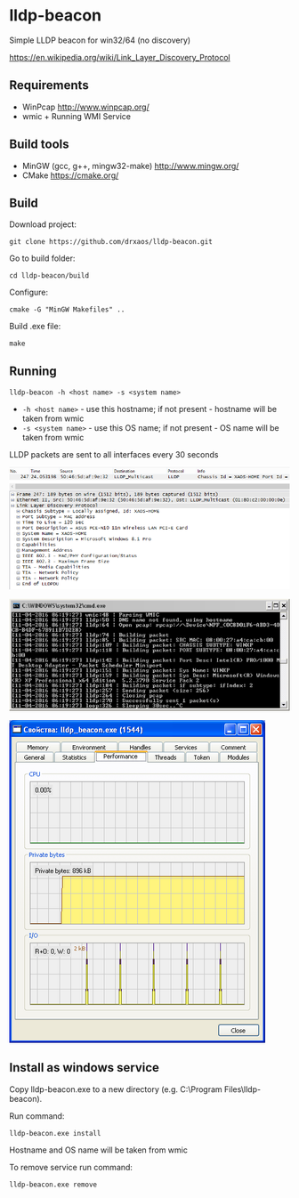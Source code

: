 # lldp-beacon
Simple LLDP beacon for win32/64 (no discovery)

https://en.wikipedia.org/wiki/Link_Layer_Discovery_Protocol

## Requirements
* WinPcap http://www.winpcap.org/
* wmic + Running WMI Service

## Build tools
* MinGW (gcc, g++, mingw32-make) http://www.mingw.org/
* CMake https://cmake.org/

## Build

Download project:
```
git clone https://github.com/drxaos/lldp-beacon.git
```

Go to build folder:
```
cd lldp-beacon/build
```

Configure:
```
cmake -G "MinGW Makefiles" ..
```

Build .exe file:
```
make
```

## Running
```
lldp-beacon -h <host name> -s <system name>
```
* ```-h <host name>``` - use this hostname; if not present - hostname will be taken from wmic
* ```-s <system name>``` - use this OS name; if not present - OS name will be taken from wmic

LLDP packets are sent to all interfaces every 30 seconds

![wireshark](https://github.com/drxaos/lldp-beacon/blob/master/doc/wireshark.png)

![debug](https://github.com/drxaos/lldp-beacon/blob/master/doc/debug.png)

![perf](https://github.com/drxaos/lldp-beacon/blob/master/doc/perf.png)

## Install as windows service

Copy lldp-beacon.exe to a new directory (e.g. C:\Program Files\lldp-beacon).

Run command:
```
lldp-beacon.exe install
```

Hostname and OS name will be taken from wmic

To remove service run command:
```
lldp-beacon.exe remove
```
